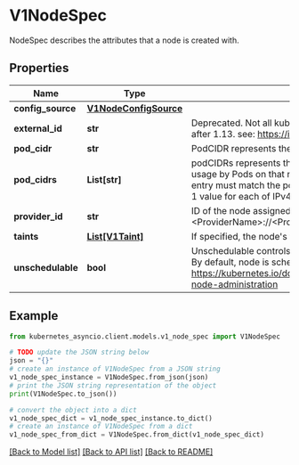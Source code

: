 # V1NodeSpec

NodeSpec describes the attributes that a node is created with.

## Properties

Name | Type | Description | Notes
------------ | ------------- | ------------- | -------------
**config_source** | [**V1NodeConfigSource**](V1NodeConfigSource.md) |  | [optional] 
**external_id** | **str** | Deprecated. Not all kubelets will set this field. Remove field after 1.13. see: https://issues.k8s.io/61966 | [optional] 
**pod_cidr** | **str** | PodCIDR represents the pod IP range assigned to the node. | [optional] 
**pod_cidrs** | **List[str]** | podCIDRs represents the IP ranges assigned to the node for usage by Pods on that node. If this field is specified, the 0th entry must match the podCIDR field. It may contain at most 1 value for each of IPv4 and IPv6. | [optional] 
**provider_id** | **str** | ID of the node assigned by the cloud provider in the format: &lt;ProviderName&gt;://&lt;ProviderSpecificNodeID&gt; | [optional] 
**taints** | [**List[V1Taint]**](V1Taint.md) | If specified, the node&#39;s taints. | [optional] 
**unschedulable** | **bool** | Unschedulable controls node schedulability of new pods. By default, node is schedulable. More info: https://kubernetes.io/docs/concepts/nodes/node/#manual-node-administration | [optional] 

## Example

```python
from kubernetes_asyncio.client.models.v1_node_spec import V1NodeSpec

# TODO update the JSON string below
json = "{}"
# create an instance of V1NodeSpec from a JSON string
v1_node_spec_instance = V1NodeSpec.from_json(json)
# print the JSON string representation of the object
print(V1NodeSpec.to_json())

# convert the object into a dict
v1_node_spec_dict = v1_node_spec_instance.to_dict()
# create an instance of V1NodeSpec from a dict
v1_node_spec_from_dict = V1NodeSpec.from_dict(v1_node_spec_dict)
```
[[Back to Model list]](../README.md#documentation-for-models) [[Back to API list]](../README.md#documentation-for-api-endpoints) [[Back to README]](../README.md)


